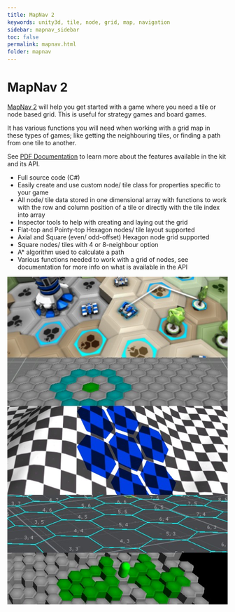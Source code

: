 ```yaml
---
title: MapNav 2
keywords: unity3d, tile, node, grid, map, navigation
sidebar: mapnav_sidebar
toc: false
permalink: mapnav.html
folder: mapnav
---
```


MapNav 2
========

[MapNav 2][1] will help you get started with a game where you need a tile or node based grid. This is useful for strategy games and board games.

It has various functions you will need when working with a grid map in these types of games; like getting the neighbouring tiles, or finding a path from one tile to another.

See [PDF Documentation][4] to learn more about the features available in the kit and its API.

- Full source code (C#)
- Easily create and use custom node/ tile class for properties specific to your game
- All node/ tile data stored in one dimensional array with functions to work with the row and column position of a tile or directly with the tile index into array
- Inspector tools to help with creating and laying out the grid
- Flat-top and Pointy-top Hexagon nodes/ tile layout supported
- Axial and Square (even/ odd-offset) Hexagon node grid supported
- Square nodes/ tiles with 4 or 8-neighbour option
- A* algorithm used to calculate a path
- Various functions needed to work with a grid of nodes, see documentation for more info on what is available in the API

![](img/mapnav/mapnav2.jpg)

  [1]: https://www.assetstore.unity3d.com/en/#!/content/27837?aid=1101lGtB
  [2]: http://www.desura.com/games/battlemass-2
  [3]: http://www.googledrive.com/host/0BwK5YwVy6AHlSmMzcm1mZHVWSnM
  [4]: https://drive.google.com/open?id=0BwK5YwVy6AHlaXVjSld2REgyUlU